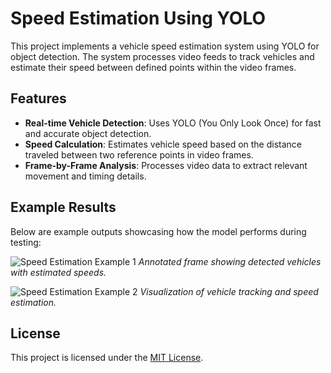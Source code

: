 # Speed Estimation Using YOLO

This project implements a vehicle speed estimation system using YOLO for object detection. The system processes video feeds to track vehicles and estimate their speed between defined points within the video frames.

## Features
- **Real-time Vehicle Detection**: Uses YOLO (You Only Look Once) for fast and accurate object detection.
- **Speed Calculation**: Estimates vehicle speed based on the distance traveled between two reference points in video frames.
- **Frame-by-Frame Analysis**: Processes video data to extract relevant movement and timing details.

## Example Results
Below are example outputs showcasing how the model performs during testing:

![Speed Estimation Example 1](path/to/example1.png)
*Annotated frame showing detected vehicles with estimated speeds.*

![Speed Estimation Example 2](path/to/example2.png)
*Visualization of vehicle tracking and speed estimation.*


## License
This project is licensed under the [MIT License](LICENSE).
